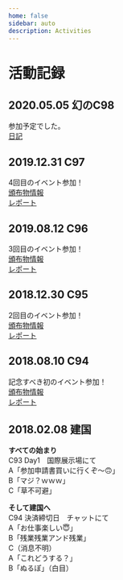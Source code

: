 ```yaml
---
home: false
sidebar: auto
description: Activities
---
```


# 活動記録

## 2020.05.05 幻のC98
参加予定でした。  
[日記](https://blog.ebiiim.com/posts/c98-diary/)

## 2019.12.31 C97
4回目のイベント参加！  
[頒布物情報](/archives/#_2019-12-04-c97参加します！)  
[レポート](https://blog.ebiiim.com/posts/c97-report/)

## 2019.08.12 C96
3回目のイベント参加！  
[頒布物情報](/archives/#_2019-06-08-c96参加します！)  
[レポート](https://blog.ebiiim.com/posts/c96-report/)

## 2018.12.30 C95
2回目のイベント参加！  
[頒布物情報](/archives/#_2018-11-03-c95参加します！)  
[レポート](https://blog.ebiiim.com/posts/c95-report/)

## 2018.08.10 C94
記念すべき初のイベント参加！  
[頒布物情報](/archives/#_2018-06-08-c94参加します！)  
[レポート](https://blog.ebiiim.com/posts/c94-report/)

## 2018.02.08 建国

**すべての始まり**  
C93 Day1　国際展示場にて  
A「参加申請書買いに行くぞ～🙃」  
B「マジ？ｗｗｗ」  
C「草不可避」  

**そして建国へ**  
C94 決済締切日　チャットにて  
A「お仕事楽しい😇」  
B「残業残業アンド残業」  
C（消息不明）  
A「これどうする？」  
B「ぬるぽ」（白目）
